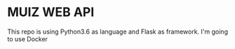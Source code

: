 # MUIZ WEB API

This repo is using Python3.6 as language and Flask as framework.
I'm going to use Docker

